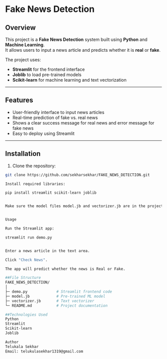 # Fake News Detection

## Overview
This project is a **Fake News Detection** system built using **Python** and **Machine Learning**.  
It allows users to input a news article and predicts whether it is **real** or **fake**.

The project uses:
- **Streamlit** for the frontend interface
- **Joblib** to load pre-trained models
- **Scikit-learn** for machine learning and text vectorization

---

## Features
- User-friendly interface to input news articles
- Real-time prediction of fake vs. real news
- Shows a clear success message for real news and error message for fake news
- Easy to deploy using Streamlit

---

## Installation
1. Clone the repository:
```bash
git clone https://github.com/sekharsekhar/FAKE_NEWS_DETECTION.git

Install required libraries:

pip install streamlit scikit-learn joblib


Make sure the model files model.jb and vectorizer.jb are in the project folder.


Usage

Run the Streamlit app:

streamlit run demo.py


Enter a news article in the text area.

Click "Check News".

The app will predict whether the news is Real or Fake.

##File Structure
FAKE_NEWS_DETECTION/
│
├─ demo.py             # Streamlit frontend code
├─ model.jb            # Pre-trained ML model
├─ vectorizer.jb       # Text vectorizer
└─ README.md           # Project documentation

##Technologies Used
Python
Streamlit
Scikit-learn
Joblib

Author
Telukala Sekhar
Email: telukulasekhar1319@gmail.com
